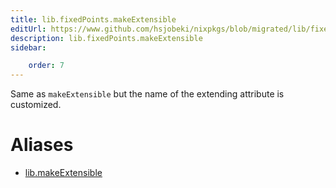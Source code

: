 ```yaml
---
title: lib.fixedPoints.makeExtensible
editUrl: https://www.github.com/hsjobeki/nixpkgs/blob/migrated/lib/fixed-points.nix#L151C48
description: lib.fixedPoints.makeExtensible
sidebar:

    order: 7
---
```


Same as `makeExtensible` but the name of the extending attribute is
customized.


# Aliases

- [lib.makeExtensible](/nix-doc-comments/reference/lib/lib-makeextensible)


